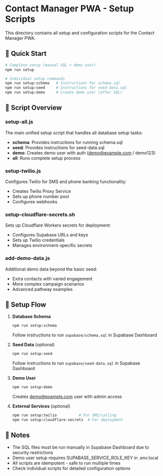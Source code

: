 # Contact Manager PWA - Setup Scripts

This directory contains all setup and configuration scripts for the Contact Manager PWA.

## 🚀 Quick Start

```bash
# Complete setup (manual SQL + demo user)
npm run setup

# Individual setup commands
npm run setup:schema   # Instructions for schema.sql
npm run setup:seed     # Instructions for seed-data.sql  
npm run setup:demo     # Create demo user (after SQL)
```

## 📁 Script Overview

### setup-all.js
The main unified setup script that handles all database setup tasks:
- **schema**: Provides instructions for running schema.sql
- **seed**: Provides instructions for seed-data.sql
- **demo**: Creates demo user with auth (demo@example.com / demo123)
- **all**: Runs complete setup process

### setup-twilio.js
Configures Twilio for SMS and phone banking functionality:
- Creates Twilio Proxy Service
- Sets up phone number pool
- Configures webhooks

### setup-cloudflare-secrets.sh
Sets up Cloudflare Workers secrets for deployment:
- Configures Supabase URLs and keys
- Sets up Twilio credentials
- Manages environment-specific secrets

### add-demo-data.js
Additional demo data beyond the basic seed:
- Extra contacts with varied engagement
- More complex campaign scenarios
- Advanced pathway examples

## 🔧 Setup Flow

1. **Database Schema**
   ```bash
   npm run setup:schema
   ```
   Follow instructions to run `supabase/schema.sql` in Supabase Dashboard

2. **Seed Data** (optional)
   ```bash
   npm run setup:seed
   ```
   Follow instructions to run `supabase/seed-data.sql` in Supabase Dashboard

3. **Demo User**
   ```bash
   npm run setup:demo
   ```
   Creates demo@example.com user with admin access

4. **External Services** (optional)
   ```bash
   npm run setup:twilio          # For SMS/calling
   npm run setup:cloudflare-secrets  # For deployment
   ```

## 📝 Notes

- The SQL files must be run manually in Supabase Dashboard due to security restrictions
- Demo user setup requires SUPABASE_SERVICE_ROLE_KEY in .env.local
- All scripts are idempotent - safe to run multiple times
- Check individual scripts for detailed configuration options